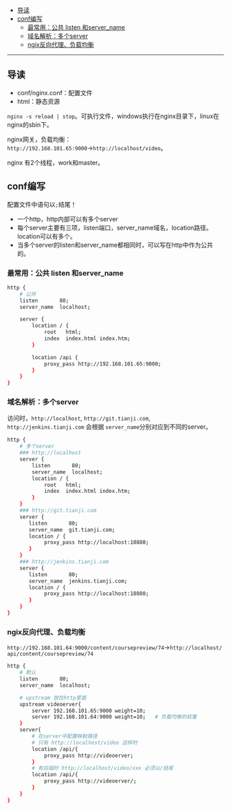 - [导读](#导读)
- [conf编写](#conf编写)
  - [最常用：公共 listen 和server\_name](#最常用公共-listen-和server_name)
  - [域名解析：多个server](#域名解析多个server)
  - [ngix反向代理、负载均衡](#ngix反向代理负载均衡)

---
## 导读
- conf/nginx.conf：配置文件
- html：静态资源

`nginx -s reload | stop`。可执行文件，windows执行在nginx目录下，linux在nginx的sbin下。



nginx网关，负载均衡：`http://192.168.101.65:9000`→`http://localhost/video`。

nginx 有2个线程，work和master。

## conf编写

配置文件中语句以`;`结尾！
- 一个http，http内部可以有多个server
- 每个server主要有三项，listen端口，server_name域名，location路径。location可以有多个。
- 当多个server的listen和server_name都相同时，可以写在http中作为公共的。

### 最常用：公共 listen 和server_name
```bash
http {
    # 公共
    listen       80;
    server_name  localhost;

    server {
        location / {
            root   html;
            index  index.html index.htm;
        }

        location /api {
            proxy_pass http://192.168.101.65:9000;
        }
    }
}
```
### 域名解析：多个server

访问时，`http://localhost`, `http://git.tianji.com`, `http://jenkins.tianji.com` 会根据 `server_name`分别对应到不同的server。
```bash
http {
    # 多个server
    ### http://localhost
    server {
        listen       80;
        server_name  localhost;
        location / {
            root   html;
            index  index.html index.htm;
        }
    }
    ### http://git.tianji.com
    server {
       listen       80;
       server_name  git.tianji.com;
       location / {
            proxy_pass http://localhost:10880;
       }
    }
    ### http://jenkins.tianji.com
    server {
       listen       80;
       server_name  jenkins.tianji.com;
       location / {
            proxy_pass http://localhost:18080;
       }
    }
}
```
### ngix反向代理、负载均衡

`http://192.168.101.64:9000/content/coursepreview/74`→`http://localhost/api/content/coursepreview/74`
```bash
http {
    # 默认
    listen       80;
    server_name  localhost;

    # upstream 放在http里面
    upstream videoerver{
        server 192.168.101.65:9000 weight=10;
        server 192.168.101.64:9000 weight=10;   # 负载均衡的权重
    }
    server{
        # 在server中配置映射路径
        # 只有 http://localhost/video 这样时
        location /api/{
            proxy_pass http://videoerver;
        }
        # 有后缀时 http://localhost/video/xxx 必须以/结尾
        location /api/{
            proxy_pass http://videoerver/;
        }
    }
}
```